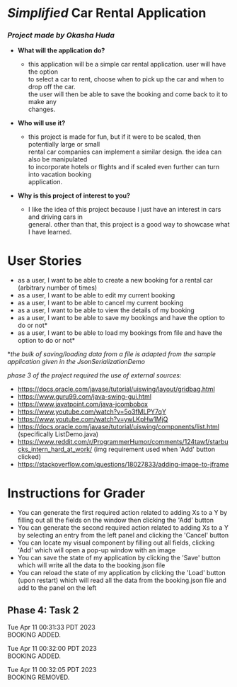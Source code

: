 # *Simplified* Car Rental Application

### *Project made by Okasha Huda*


- **What will the application do?**
  - this application will be a simple car rental application. user will have the option  
  to select a car to rent, choose when to pick up the car and when to drop off the car.  
  the user will then be able to save the booking and come back to it to make any  
  changes.


- **Who will use it?**
  - this project is made for fun, but if it were to be scaled, then potentially large or small  
  rental car companies can implement a similar design. the idea can also be manipulated  
  to incorporate hotels or flights and if scaled even further can turn into vacation booking  
  application.


- **Why is this project of interest to you?**
  - I like the idea of this project because I just have an interest in cars and driving cars in  
  general. other than that, this project is a good way to showcase what I have learned.

# User Stories

- as a user, I want to be able to create a new booking for a rental car (arbitrary number of times)
- as a user, I want to be able to edit my current booking
- as a user, I want to be able to cancel my current booking
- as a user, I want to be able to view the details of my booking
- as a user, I want to be able to save my bookings and have the option to do or not*
- as a user, I want to be able to load my bookings from file and have the option to do or not*

**the bulk of saving/loading data from a file is adapted from the sample application given in the 
JsonSerializationDemo*

*phase 3 of the project required the use of external sources:*
- https://docs.oracle.com/javase/tutorial/uiswing/layout/gridbag.html
- https://www.guru99.com/java-swing-gui.html
- https://www.javatpoint.com/java-jcombobox
- https://www.youtube.com/watch?v=5o3fMLPY7qY
- https://www.youtube.com/watch?v=ywLKpHw1MjQ
- https://docs.oracle.com/javase/tutorial/uiswing/components/list.html (specifically ListDemo.java)
- https://www.reddit.com/r/ProgrammerHumor/comments/124tawf/starbucks_intern_hard_at_work/ (img requirement used when 'Add' button clicked)
- https://stackoverflow.com/questions/18027833/adding-image-to-jframe

# Instructions for Grader

- You can generate the first required action related to adding Xs to a Y by filling out all the fields on the window then clicking the 'Add' button
- You can generate the second required action related to adding Xs to a Y by selecting an entry from the left panel and clicking the 'Cancel' button
- You can locate my visual component by filling out all fields, clicking 'Add' which will open a pop-up window with an image
- You can save the state of my application by clicking the 'Save' button which will write all the data to the booking.json file
- You can reload the state of my application by clicking the 'Load' button (upon restart) which will read all the data from the booking.json file and add to the panel on the left

## Phase 4: Task 2
Tue Apr 11 00:31:33 PDT 2023 </br>
BOOKING ADDED.

Tue Apr 11 00:32:00 PDT 2023 </br>
BOOKING ADDED.

Tue Apr 11 00:32:05 PDT 2023 </br>
BOOKING REMOVED.